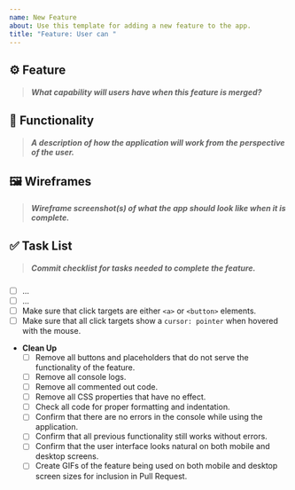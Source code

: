 ```yaml
---
name: New Feature
about: Use this template for adding a new feature to the app.
title: "Feature: User can "
---
```


## ⚙️ Feature

> ##### What capability will users have when this feature is merged?

<!-- write your feature below this line, i.e. "User can..." -->

## 📐 Functionality

> ##### A description of how the application will work from the perspective of the user.

<!-- write your plan below this line -->

## 🖼️ Wireframes

> ##### Wireframe screenshot(s) of what the app should look like when it is complete.

<!-- drag and drop your screenshots below this line -->

## ✅ Task List

> ##### Commit checklist for tasks needed to complete the feature.

- [ ] ... <!-- add as many items as you need -->
- [ ] ...
- [ ] Make sure that click targets are either `<a>` or `<button>` elements.
- [ ] Make sure that all click targets show a `cursor: pointer` when hovered with the mouse.
- **Clean Up**
  - [ ] Remove all buttons and placeholders that do not serve the functionality of the feature.
  - [ ] Remove all console logs.
  - [ ] Remove all commented out code.
  - [ ] Remove all CSS properties that have no effect.
  - [ ] Check all code for proper formatting and indentation.
  - [ ] Confirm that there are no errors in the console while using the application.
  - [ ] Confirm that all previous functionality still works without errors.
  - [ ] Confirm that the user interface looks natural on both mobile and desktop screens.
  - [ ] Create GIFs of the feature being used on both mobile and desktop screen sizes for inclusion in Pull Request.
